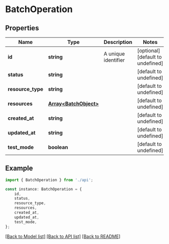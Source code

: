 # BatchOperation


## Properties

Name | Type | Description | Notes
------------ | ------------- | ------------- | -------------
**id** | **string** | A unique identifier | [optional] [default to undefined]
**status** | **string** |  | [default to undefined]
**resource_type** | **string** |  | [default to undefined]
**resources** | [**Array&lt;BatchObject&gt;**](BatchObject.md) |  | [default to undefined]
**created_at** | **string** |  | [default to undefined]
**updated_at** | **string** |  | [default to undefined]
**test_mode** | **boolean** |  | [default to undefined]

## Example

```typescript
import { BatchOperation } from './api';

const instance: BatchOperation = {
    id,
    status,
    resource_type,
    resources,
    created_at,
    updated_at,
    test_mode,
};
```

[[Back to Model list]](../README.md#documentation-for-models) [[Back to API list]](../README.md#documentation-for-api-endpoints) [[Back to README]](../README.md)
